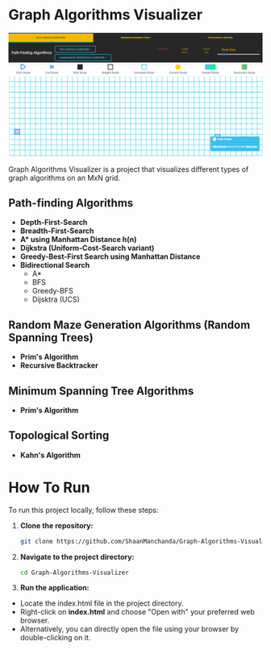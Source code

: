 # Graph Algorithms Visualizer

![Graph Algorithms Visualizer](https://raw.githubusercontent.com/ShaanManchanda/Graph-Algorithms-Visualizer/main/Algo.png)


Graph Algorithms Visualizer is a project that visualizes different types of graph algorithms on an MxN grid.

## Path-finding Algorithms

- **Depth-First-Search**
- **Breadth-First-Search**
- **A\* using Manhattan Distance h(n)**
- **Dijkstra (Uniform-Cost-Search variant)**
- **Greedy-Best-First Search using Manhattan Distance**
- **Bidirectional Search**
  - A\*
  - BFS
  - Greedy-BFS
  - Dijsktra (UCS)

## Random Maze Generation Algorithms (Random Spanning Trees)

- **Prim's Algorithm**
- **Recursive Backtracker**

## Minimum Spanning Tree Algorithms

- **Prim's Algorithm**

## Topological Sorting

- **Kahn's Algorithm**

# How To Run

To run this project locally, follow these steps:

1. **Clone the repository:**
   ```bash
   git clone https://github.com/ShaanManchanda/Graph-Algorithms-Visualizer.git
2. **Navigate to the project directory:**
    ```bash
    cd Graph-Algorithms-Visualizer
3. **Run the application:**
- Locate the index.html file in the project directory.
- Right-click on **index.html** and choose "Open with" your preferred web browser.
- Alternatively, you can directly open the file using your browser by double-clicking on it.
